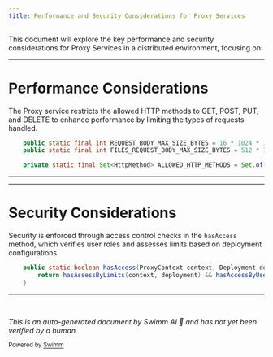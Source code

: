 ```yaml
---
title: Performance and Security Considerations for Proxy Services
---
```

This document will explore the key performance and security considerations for Proxy Services in a distributed environment, focusing on:

<SwmSnippet path="/src/main/java/com/epam/aidial/core/Proxy.java" line="63">

---

# Performance Considerations

The Proxy service restricts the allowed HTTP methods to GET, POST, PUT, and DELETE to enhance performance by limiting the types of requests handled.

```java
    public static final int REQUEST_BODY_MAX_SIZE_BYTES = 16 * 1024 * 1024;
    public static final int FILES_REQUEST_BODY_MAX_SIZE_BYTES = 512 * 1024 * 1024;

    private static final Set<HttpMethod> ALLOWED_HTTP_METHODS = Set.of(HttpMethod.GET, HttpMethod.POST, HttpMethod.PUT, HttpMethod.DELETE);
```

---

</SwmSnippet>

<SwmSnippet path="/src/main/java/com/epam/aidial/core/controller/DeploymentController.java" line="62">

---

# Security Considerations

Security is enforced through access control checks in the `hasAccess` method, which verifies user roles and assesses limits based on deployment configurations.

```java
    public static boolean hasAccess(ProxyContext context, Deployment deployment) {
        return hasAssessByLimits(context, deployment) && hasAccessByUserRoles(context, deployment);
    }
```

---

</SwmSnippet>

&nbsp;

*This is an auto-generated document by Swimm AI 🌊 and has not yet been verified by a human*

<SwmMeta version="3.0.0" repo-id="Z2l0aHViJTNBJTNBYWktZGlhbC1jb3JlJTNBJTNBc3dpbW1pbw==" repo-name="ai-dial-core"><sup>Powered by [Swimm](/)</sup></SwmMeta>
